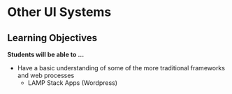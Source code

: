 # Other UI Systems

## Learning Objectives

**Students will be able to ...**
* Have a basic understanding of some of the more traditional frameworks and web processes
  * LAMP Stack Apps (Wordpress)

